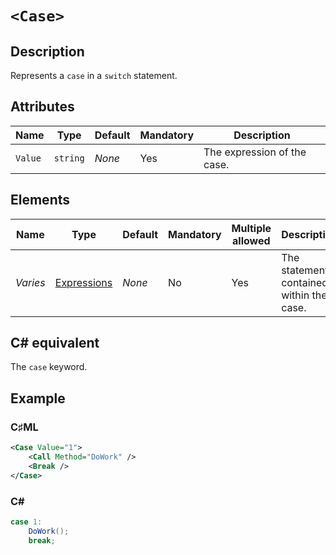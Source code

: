 # `<Case>`

## Description

Represents a `case` in a `switch` statement.

## Attributes

| Name | Type | Default | Mandatory | Description |
|---|---|---|---|---|
| `Value` | `string` | *None* | Yes | The expression of the case. |

## Elements

| Name | Type | Default | Mandatory | Multiple allowed | Description |
|---|---|---|---|---|---|
| *Varies* | [Expressions](../types/expressions.md) | *None* | No | Yes | The statements contained within the case. |

## C# equivalent

The `case` keyword.

## Example

### C♯ML

```xml
<Case Value="1">
    <Call Method="DoWork" />
    <Break />
</Case>
```

### C#

```csharp
case 1:
    DoWork();
    break;
```
